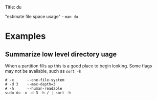 Title: du

"estimate file space usage" - `man du`

# Examples

## Summarize low level directory uage

When a partition fills up this is a good place to begin looking. Some flags may not be available, such as `sort -h`

```
# -x      --one-file-system
# -d 3    --max-depth=3
# -h      --human-readable
sudo du -x -d 3 -h / | sort -h
```
